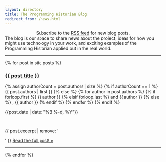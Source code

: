 ```yaml
---
layout: directory
title: The Programming Historian Blog
redirect_from: /news.html
---
```


<center>Subscribe to the <a href="./feed.xml">RSS feed</a> for new blog posts.</center>
The blog is our space to share news about the project, ideas for how you might use technology in your work, and exciting examples of the Programming Historian applied out in the real world.
<br/>
<hr/>

{% for post in site.posts %}

<h3><a href="{{ site.url }}{{ post.url }}">{{ post.title }}</a></h3>
<p class="kicker">{% assign authorCount = post.authors | size %}
				{% if authorCount == 1 %}
				      {{ post.authors | first }}
                {% else %}
                      {% for author in post.authors %}
                           {% if forloop.first %}
                                 {{ author }}
                           {% elsif forloop.last %}
                                 and {{ author }}
                           {% else %}
						         , {{ author }}
                           {% endif %}
                      {% endfor %}
{% endif %}
</p>
<p class="kicker">{{post.date | date: "%B %-d, %Y"}}</p>
<br/>

{{ post.excerpt | remove: '</p>' }} <a href="{{ site.url }}{{ post.url }}">Read the full post! &raquo;</a></p>

<hr/>

{% endfor %}

